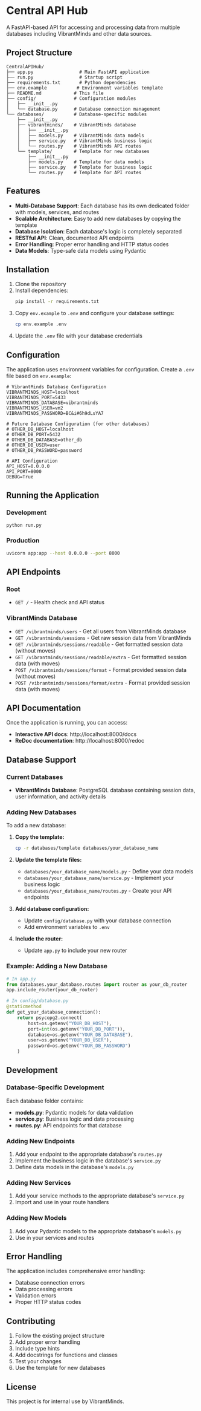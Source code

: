 # Central API Hub

A FastAPI-based API for accessing and processing data from multiple databases including VibrantMinds and other data sources.

## Project Structure

```
CentralAPIHub/
├── app.py                 # Main FastAPI application
├── run.py                 # Startup script
├── requirements.txt       # Python dependencies
├── env.example           # Environment variables template
├── README.md            # This file
├── config/              # Configuration modules
│   ├── __init__.py
│   └── database.py      # Database connection management
└── databases/           # Database-specific modules
    ├── __init__.py
    ├── vibrantminds/    # VibrantMinds database
    │   ├── __init__.py
    │   ├── models.py    # VibrantMinds data models
    │   ├── service.py   # VibrantMinds business logic
    │   └── routes.py    # VibrantMinds API routes
    └── template/        # Template for new databases
        ├── __init__.py
        ├── models.py    # Template for data models
        ├── service.py   # Template for business logic
        └── routes.py    # Template for API routes
```

## Features

- **Multi-Database Support**: Each database has its own dedicated folder with models, services, and routes
- **Scalable Architecture**: Easy to add new databases by copying the template
- **Database Isolation**: Each database's logic is completely separated
- **RESTful API**: Clean, documented API endpoints
- **Error Handling**: Proper error handling and HTTP status codes
- **Data Models**: Type-safe data models using Pydantic

## Installation

1. Clone the repository
2. Install dependencies:
   ```bash
   pip install -r requirements.txt
   ```
3. Copy `env.example` to `.env` and configure your database settings:
   ```bash
   cp env.example .env
   ```
4. Update the `.env` file with your database credentials

## Configuration

The application uses environment variables for configuration. Create a `.env` file based on `env.example`:

```env
# VibrantMinds Database Configuration
VIBRANTMINDS_HOST=localhost
VIBRANTMINDS_PORT=5433
VIBRANTMINDS_DATABASE=vibrantminds
VIBRANTMINDS_USER=vm2
VIBRANTMINDS_PASSWORD=BC&i#6h9dLsYA7

# Future Database Configuration (for other databases)
# OTHER_DB_HOST=localhost
# OTHER_DB_PORT=5432
# OTHER_DB_DATABASE=other_db
# OTHER_DB_USER=user
# OTHER_DB_PASSWORD=password

# API Configuration
API_HOST=0.0.0.0
API_PORT=8000
DEBUG=True
```

## Running the Application

### Development
```bash
python run.py
```

### Production
```bash
uvicorn app:app --host 0.0.0.0 --port 8000
```

## API Endpoints

### Root
- `GET /` - Health check and API status

### VibrantMinds Database
- `GET /vibrantminds/users` - Get all users from VibrantMinds database
- `GET /vibrantminds/sessions` - Get raw session data from VibrantMinds
- `GET /vibrantminds/sessions/readable` - Get formatted session data (without moves)
- `GET /vibrantminds/sessions/readable/extra` - Get formatted session data (with moves)
- `POST /vibrantminds/sessions/format` - Format provided session data (without moves)
- `POST /vibrantminds/sessions/format/extra` - Format provided session data (with moves)

## API Documentation

Once the application is running, you can access:
- **Interactive API docs**: http://localhost:8000/docs
- **ReDoc documentation**: http://localhost:8000/redoc

## Database Support

### Current Databases
- **VibrantMinds Database**: PostgreSQL database containing session data, user information, and activity details

### Adding New Databases

To add a new database:

1. **Copy the template:**
   ```bash
   cp -r databases/template databases/your_database_name
   ```

2. **Update the template files:**
   - `databases/your_database_name/models.py` - Define your data models
   - `databases/your_database_name/service.py` - Implement your business logic
   - `databases/your_database_name/routes.py` - Create your API endpoints

3. **Add database configuration:**
   - Update `config/database.py` with your database connection
   - Add environment variables to `.env`

4. **Include the router:**
   - Update `app.py` to include your new router

### Example: Adding a New Database

```python
# In app.py
from databases.your_database.routes import router as your_db_router
app.include_router(your_db_router)

# In config/database.py
@staticmethod
def get_your_database_connection():
    return psycopg2.connect(
        host=os.getenv("YOUR_DB_HOST"),
        port=int(os.getenv("YOUR_DB_PORT")),
        database=os.getenv("YOUR_DB_DATABASE"),
        user=os.getenv("YOUR_DB_USER"),
        password=os.getenv("YOUR_DB_PASSWORD")
    )
```

## Development

### Database-Specific Development
Each database folder contains:
- **models.py**: Pydantic models for data validation
- **service.py**: Business logic and data processing
- **routes.py**: API endpoints for that database

### Adding New Endpoints
1. Add your endpoint to the appropriate database's `routes.py`
2. Implement the business logic in the database's `service.py`
3. Define data models in the database's `models.py`

### Adding New Services
1. Add your service methods to the appropriate database's `service.py`
2. Import and use in your route handlers

### Adding New Models
1. Add your Pydantic models to the appropriate database's `models.py`
2. Use in your services and routes

## Error Handling

The application includes comprehensive error handling:
- Database connection errors
- Data processing errors
- Validation errors
- Proper HTTP status codes

## Contributing

1. Follow the existing project structure
2. Add proper error handling
3. Include type hints
4. Add docstrings for functions and classes
5. Test your changes
6. Use the template for new databases

## License

This project is for internal use by VibrantMinds. 